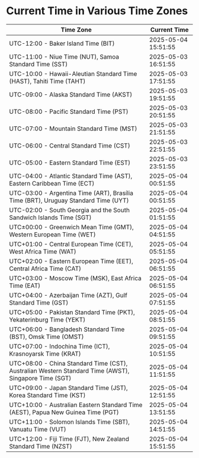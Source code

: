 # Current Time in Various Time Zones

| Time Zone | Current Time |
|-----------|--------------|
| UTC-12:00 - Baker Island Time (BIT) | 2025-05-04 15:51:55 |
| UTC-11:00 - Niue Time (NUT), Samoa Standard Time (SST) | 2025-05-03 16:51:55 |
| UTC-10:00 - Hawaii-Aleutian Standard Time (HAST), Tahiti Time (TAHT) | 2025-05-03 17:51:55 |
| UTC-09:00 - Alaska Standard Time (AKST) | 2025-05-03 19:51:55 |
| UTC-08:00 - Pacific Standard Time (PST) | 2025-05-03 20:51:55 |
| UTC-07:00 - Mountain Standard Time (MST) | 2025-05-03 21:51:55 |
| UTC-06:00 - Central Standard Time (CST) | 2025-05-03 22:51:55 |
| UTC-05:00 - Eastern Standard Time (EST) | 2025-05-03 23:51:55 |
| UTC-04:00 - Atlantic Standard Time (AST), Eastern Caribbean Time (ECT) | 2025-05-04 00:51:55 |
| UTC-03:00 - Argentina Time (ART), Brasília Time (BRT), Uruguay Standard Time (UYT) | 2025-05-04 00:51:55 |
| UTC-02:00 - South Georgia and the South Sandwich Islands Time (SGT) | 2025-05-04 01:51:55 |
| UTC±00:00 - Greenwich Mean Time (GMT), Western European Time (WET) | 2025-05-04 04:51:55 |
| UTC+01:00 - Central European Time (CET), West Africa Time (WAT) | 2025-05-04 05:51:55 |
| UTC+02:00 - Eastern European Time (EET), Central Africa Time (CAT) | 2025-05-04 06:51:55 |
| UTC+03:00 - Moscow Time (MSK), East Africa Time (EAT) | 2025-05-04 06:51:55 |
| UTC+04:00 - Azerbaijan Time (AZT), Gulf Standard Time (GST) | 2025-05-04 07:51:55 |
| UTC+05:00 - Pakistan Standard Time (PKT), Yekaterinburg Time (YEKT) | 2025-05-04 08:51:55 |
| UTC+06:00 - Bangladesh Standard Time (BST), Omsk Time (OMST) | 2025-05-04 09:51:55 |
| UTC+07:00 - Indochina Time (ICT), Krasnoyarsk Time (KRAT) | 2025-05-04 10:51:55 |
| UTC+08:00 - China Standard Time (CST), Australian Western Standard Time (AWST), Singapore Time (SGT) | 2025-05-04 11:51:55 |
| UTC+09:00 - Japan Standard Time (JST), Korea Standard Time (KST) | 2025-05-04 12:51:55 |
| UTC+10:00 - Australian Eastern Standard Time (AEST), Papua New Guinea Time (PGT) | 2025-05-04 13:51:55 |
| UTC+11:00 - Solomon Islands Time (SBT), Vanuatu Time (VUT) | 2025-05-04 14:51:55 |
| UTC+12:00 - Fiji Time (FJT), New Zealand Standard Time (NZST) | 2025-05-04 15:51:55 |
